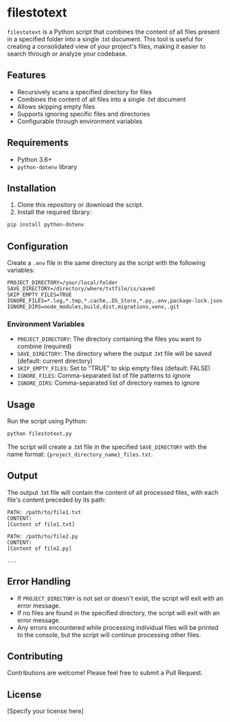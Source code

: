 # filestotext

`filestotext` is a Python script that combines the content of all files present in a specified folder into a single .txt document. This tool is useful for creating a consolidated view of your project's files, making it easier to search through or analyze your codebase.

## Features

- Recursively scans a specified directory for files
- Combines the content of all files into a single .txt document
- Allows skipping empty files
- Supports ignoring specific files and directories
- Configurable through environment variables

## Requirements

- Python 3.6+
- `python-dotenv` library

## Installation

1. Clone this repository or download the script.
2. Install the required library:

```bash
pip install python-dotenv
```

## Configuration

Create a `.env` file in the same directory as the script with the following variables:

```
PROJECT_DIRECTORY=/your/local/folder
SAVE_DIRECTORY=/directory/where/txtfile/is/saved
SKIP_EMPTY_FILES=TRUE
IGNORE_FILES=*.log,*.tmp,*.cache,.DS_Store,*.py,.env,package-lock.json
IGNORE_DIRS=node_modules,build,dist,migrations,venv,.git
```

### Environment Variables

- `PROJECT_DIRECTORY`: The directory containing the files you want to combine (required)
- `SAVE_DIRECTORY`: The directory where the output .txt file will be saved (default: current directory)
- `SKIP_EMPTY_FILES`: Set to "TRUE" to skip empty files (default: FALSE)
- `IGNORE_FILES`: Comma-separated list of file patterns to ignore
- `IGNORE_DIRS`: Comma-separated list of directory names to ignore

## Usage

Run the script using Python:

```bash
python filestotext.py
```

The script will create a .txt file in the specified `SAVE_DIRECTORY` with the name format: `{project_directory_name}_files.txt`.

## Output

The output .txt file will contain the content of all processed files, with each file's content preceded by its path:

```
PATH: /path/to/file1.txt
CONTENT:
[Content of file1.txt]

PATH: /path/to/file2.py
CONTENT:
[Content of file2.py]

...
```

## Error Handling

- If `PROJECT_DIRECTORY` is not set or doesn't exist, the script will exit with an error message.
- If no files are found in the specified directory, the script will exit with an error message.
- Any errors encountered while processing individual files will be printed to the console, but the script will continue processing other files.

## Contributing

Contributions are welcome! Please feel free to submit a Pull Request.

## License

[Specify your license here]
